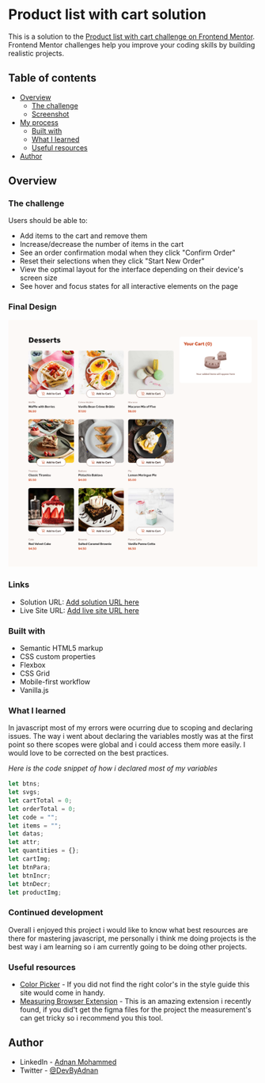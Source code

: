 # Product list with cart solution

This is a solution to the [Product list with cart challenge on Frontend Mentor](https://www.frontendmentor.io/challenges/product-list-with-cart-5MmqLVAp_d). Frontend Mentor challenges help you improve your coding skills by building realistic projects. 

## Table of contents

- [Overview](#overview)
  - [The challenge](#the-challenge)
  - [Screenshot](#screenshot)
- [My process](#my-process)
  - [Built with](#built-with)
  - [What I learned](#what-i-learned)
  - [Useful resources](#useful-resources)
- [Author](#author)


## Overview
### The challenge

Users should be able to:

- Add items to the cart and remove them
- Increase/decrease the number of items in the cart
- See an order confirmation modal when they click "Confirm Order"
- Reset their selections when they click "Start New Order"
- View the optimal layout for the interface depending on their device's screen size
- See hover and focus states for all interactive elements on the page

### Final Design

![Final design Image](design/Final-design.png)


### Links

- Solution URL: [Add solution URL here](https://your-solution-url.com)
- Live Site URL: [Add live site URL here](https://your-live-site-url.com)

### Built with

- Semantic HTML5 markup
- CSS custom properties
- Flexbox
- CSS Grid
- Mobile-first workflow
- Vanilla.js


### What I learned

In javascript most of my errors were ocurring due to scoping and declaring issues. The way i went about declaring the variables mostly was at the first point so there scopes were global and i could access them more easily. I would love to be corrected on the best practices.  
  
*Here is the code snippet of how i declared most of my variables*
```js
let btns;
let svgs;
let cartTotal = 0;
let orderTotal = 0;
let code = "";
let items = "";
let datas;
let attr;
let quantities = {};
let cartImg;
let btnPara;
let btnIncr;
let btnDecr;
let productImg;
```


### Continued development

Overall i enjoyed this project i would like to know what best resources are there for mastering javascript, me personally i think me doing projects is the best way i am learning so i am currently going to be doing other projects.



### Useful resources

- [Color Picker](https://redketchup.io/color-picker#google_vignette) - If you did not find the right color's in the style guide this site would come in handy.
- [Measuring Browser Extension](https://chromewebstore.google.com/detail/measure-it/jocbgkoackihphodedlefohapackjmna) - This is an amazing extension i recently found, if you did't get the figma files for the project the measurement's can get tricky so i recommend you this tool.

## Author

- LinkedIn - [Adnan Mohammed](www.linkedin.com/in/adnan-mohammed-765015304)
- Twitter - [@DevByAdnan](https://x.com/DevByAdnan)


